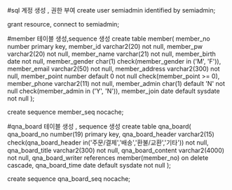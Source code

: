 
#sql 계정 생성 , 권한 부여
create user semiadmin identified by semiadmin;

grant resource, connect to semiadmin;



#member 테이블 생성,sequence 생성
create table member(
member_no number primary key,
member_id varchar2(20) not null,
member_pw varchar2(20) not null,
member_name varchar(21) not null,
member_birth date not null,
member_gender char(1) check(member_gender in ('M', 'F')),
member_email varchar2(50) not null,
member_address varchar2(300) not null,
member_point number default 0 not null check(member_point >= 0),
member_phone varchar2(11) not null,
member_admin char(1) default 'N' not null check(member_admin in ('Y', 'N')),
member_join date default sysdate not null
);

create sequence member_seq nocache;


#qna_board 테이블 생성 , sequence 생성
create table qna_board(
qna_board_no number(19) primary key,
qna_board_header varchar2(15) check(qna_board_header in('주문/결제','배송','환불/교환','기타')) not null,
qna_board_title varchar2(300) not null,
qna_board_content varchar2(4000) not null,
qna_board_writer references member(member_no) on delete cascade,
qna_board_time date default sysdate not null
);

create sequence qna_board_seq nocache;

